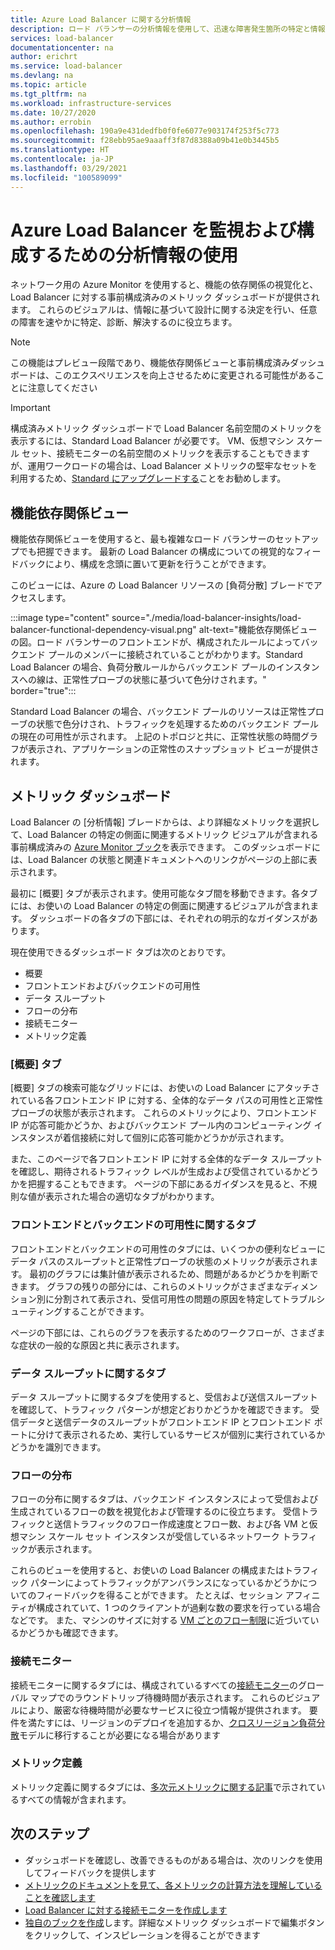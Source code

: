 ```yaml
---
title: Azure Load Balancer に関する分析情報
description: ロード バランサーの分析情報を使用して、迅速な障害発生箇所の特定と情報に基づく設計上の決定を実現します
services: load-balancer
documentationcenter: na
author: erichrt
ms.service: load-balancer
ms.devlang: na
ms.topic: article
ms.tgt_pltfrm: na
ms.workload: infrastructure-services
ms.date: 10/27/2020
ms.author: errobin
ms.openlocfilehash: 190a9e431dedfb0f0fe6077e903174f253f5c773
ms.sourcegitcommit: f28ebb95ae9aaaff3f87d8388a09b41e0b3445b5
ms.translationtype: HT
ms.contentlocale: ja-JP
ms.lasthandoff: 03/29/2021
ms.locfileid: "100589099"
---
```

# <a name="using-insights-to-monitor-and-configure-your-azure-load-balancer"></a>Azure Load Balancer を監視および構成するための分析情報の使用

ネットワーク用の Azure Monitor を使用すると、機能の依存関係の視覚化と、Load Balancer に対する事前構成済みのメトリック ダッシュボードが提供されます。 これらのビジュアルは、情報に基づいて設計に関する決定を行い、任意の障害を速やかに特定、診断、解決するのに役立ちます。

>[!NOTE] 
>この機能はプレビュー段階であり、機能依存関係ビューと事前構成済みダッシュボードは、このエクスペリエンスを向上させるために変更される可能性があることに注意してください

>[!IMPORTANT]
>構成済みメトリック ダッシュボードで Load Balancer 名前空間のメトリックを表示するには、Standard Load Balancer が必要です。 VM、仮想マシン スケール セット、接続モニターの名前空間のメトリックを表示することもできますが、運用ワークロードの場合は、Load Balancer メトリックの堅牢なセットを利用するため、[Standard にアップグレードする](./upgrade-basic-standard.md)ことをお勧めします。

## <a name="functional-dependency-view"></a>機能依存関係ビュー

機能依存関係ビューを使用すると、最も複雑なロード バランサーのセットアップでも把握できます。 最新の Load Balancer の構成についての視覚的なフィードバックにより、構成を念頭に置いて更新を行うことができます。

このビューには、Azure の Load Balancer リソースの [負荷分散] ブレードでアクセスします。

:::image type="content" source="./media/load-balancer-insights/load-balancer-functional-dependency-visual.png" alt-text="機能依存関係ビューの図。ロード バランサーのフロントエンドが、構成されたルールによってバックエンド プールのメンバーに接続されていることがわかります。Standard Load Balancer の場合、負荷分散ルールからバックエンド プールのインスタンスへの線は、正常性プローブの状態に基づいて色分けされます。" border="true":::

Standard Load Balancer の場合、バックエンド プールのリソースは正常性プローブの状態で色分けされ、トラフィックを処理するためのバックエンド プールの現在の可用性が示されます。 上記のトポロジと共に、正常性状態の時間グラフが表示され、アプリケーションの正常性のスナップショット ビューが提供されます。

## <a name="metrics-dashboard"></a>メトリック ダッシュボード

Load Balancer の [分析情報] ブレードからは、より詳細なメトリックを選択して、Load Balancer の特定の側面に関連するメトリック ビジュアルが含まれる事前構成済みの [Azure Monitor ブック](../azure-monitor/visualize/workbooks-overview.md)を表示できます。 このダッシュボードには、Load Balancer の状態と関連ドキュメントへのリンクがページの上部に表示されます。

最初に [概要] タブが表示されます。使用可能なタブ間を移動できます。各タブには、お使いの Load Balancer の特定の側面に関連するビジュアルが含まれます。 ダッシュボードの各タブの下部には、それぞれの明示的なガイダンスがあります。

現在使用できるダッシュボード タブは次のとおりです。
* 概要
* フロントエンドおよびバックエンドの可用性
* データ スループット
* フローの分布
* 接続モニター
* メトリック定義 

### <a name="overview-tab"></a>[概要] タブ
[概要] タブの検索可能なグリッドには、お使いの Load Balancer にアタッチされている各フロントエンド IP に対する、全体的なデータ パスの可用性と正常性プローブの状態が表示されます。 これらのメトリックにより、フロントエンド IP が応答可能かどうか、およびバックエンド プール内のコンピューティング インスタンスが着信接続に対して個別に応答可能かどうかが示されます。

また、このページで各フロントエンド IP に対する全体的なデータ スループットを確認し、期待されるトラフィック レベルが生成および受信されているかどうかを把握することもできます。 ページの下部にあるガイダンスを見ると、不規則な値が表示された場合の適切なタブがわかります。

### <a name="frontend-and-backend-availability-tab"></a>フロントエンドとバックエンドの可用性に関するタブ
フロントエンドとバックエンドの可用性のタブには、いくつかの便利なビューにデータ パスのスループットと正常性プローブの状態のメトリックが表示されます。 最初のグラフには集計値が表示されるため、問題があるかどうかを判断できます。 グラフの残りの部分には、これらのメトリックがさまざまなディメンション別に分割されて表示され、受信可用性の問題の原因を特定してトラブルシューティングすることができます。

ページの下部には、これらのグラフを表示するためのワークフローが、さまざまな症状の一般的な原因と共に表示されます。 

### <a name="data-throughput-tab"></a>データ スループットに関するタブ
データ スループットに関するタブを使用すると、受信および送信スループットを確認して、トラフィック パターンが想定どおりかどうかを確認できます。 受信データと送信データのスループットがフロントエンド IP とフロントエンド ポートに分けて表示されるため、実行しているサービスが個別に実行されているかどうかを識別できます。

### <a name="flow-distribution"></a>フローの分布
フローの分布に関するタブは、バックエンド インスタンスによって受信および生成されているフローの数を視覚化および管理するのに役立ちます。 受信トラフィックと送信トラフィックのフロー作成速度とフロー数、および各 VM と仮想マシン スケール セット インスタンスが受信しているネットワーク トラフィックが表示されます。 

これらのビューを使用すると、お使いの Load Balancer の構成またはトラフィック パターンによってトラフィックがアンバランスになっているかどうかについてのフィードバックを得ることができます。 たとえば、セッション アフィニティが構成されていて、1 つのクライアントが過剰な数の要求を行っている場合などです。 また、マシンのサイズに対する [VM ごとのフロー制限](../virtual-network/virtual-machine-network-throughput.md#flow-limits-and-active-connections-recommendations)に近づいているかどうかも確認できます。

### <a name="connection-monitors"></a>接続モニター
接続モニターに関するタブには、構成されているすべての[接続モニター](../network-watcher/connection-monitor.md)のグローバル マップでのラウンドトリップ待機時間が表示されます。 これらのビジュアルにより、厳密な待機時間が必要なサービスに役立つ情報が提供されます。 要件を満たすには、リージョンのデプロイを追加するか、[クロスリージョン負荷分散](./cross-region-overview.md)モデルに移行することが必要になる場合があります

### <a name="metric-definitions"></a>メトリック定義
メトリック定義に関するタブには、[多次元メトリックに関する記事](./load-balancer-standard-diagnostics.md#multi-dimensional-metrics)で示されているすべての情報が含まれます。

## <a name="next-steps"></a>次のステップ
* ダッシュボードを確認し、改善できるものがある場合は、次のリンクを使用してフィードバックを提供します
* [メトリックのドキュメントを見て、各メトリックの計算方法を理解していることを確認します](./load-balancer-standard-diagnostics.md#multi-dimensional-metrics)
* [Load Balancer に対する接続モニターを作成します](../network-watcher/connection-monitor.md)
* [独自のブックを作成](../azure-monitor/visualize/workbooks-overview.md)します。詳細なメトリック ダッシュボードで編集ボタンをクリックして、インスピレーションを得ることができます
